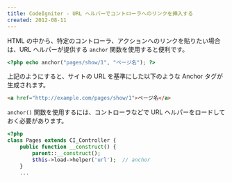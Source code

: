 ```yaml
---
title: CodeIgniter - URL ヘルパーでコントローラへのリンクを挿入する
created: 2012-08-11
---
```


HTML の中から、特定のコントローラ、アクションへのリンクを貼りたい場合は、URL ヘルパーが提供する `anchor` 関数を使用すると便利です。

~~~ php
<?php echo anchor("pages/show/1", "ページ名"); ?>
~~~

上記のようにすると、サイトの URL を基準にした以下のような Anchor タグが生成されます。

~~~ html
<a href="http://example.com/pages/show/1">ページ名</a>
~~~

`anchor()` 関数を使用するには、コントローラなどで URL ヘルパーをロードしておく必要があります。

~~~ php
<?php
class Pages extends CI_Controller {
    public function __construct() {
        parent::__construct();
        $this->load->helper('url');  // anchor
    }
    ...
~~~

